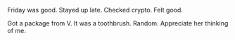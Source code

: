 Friday was good. Stayed up late. Checked crypto. Felt good.

Got a package from V. It was a toothbrush. Random. Appreciate her thinking of me.
